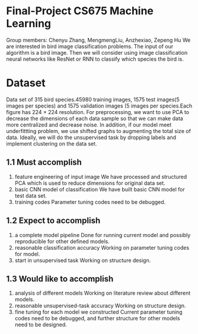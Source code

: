# Final-Project CS675 Machine Learning 
Group members: Chenyu Zhang, MengmengLiu, Anzhexiao, Zepeng Hu
We are interested in bird image classification problems. The input of our algorithm is a bird image. Then we will consider using image classification neural networks like ResNet or RNN to classify which species the bird is.
# Dataset
Data set of 315 bird species.45980 training images, 1575 test images(5 images per species) and 1575 validation images (5 images per species.Each figure has 224 × 224 resolution. For preprocessing, we want to use PCA to decrease the dimensions of each data sample so that we can make data more centralized and decrease noise. In addition, if our model meet underfittting problem, we use shifted graphs to augmenting the total size of data. Ideally, we will do the unsupervised task by dropping labels and implement clustering on the data set.

## 1.1 Must accomplish
1. feature engineering of input image
We have processed and structured PCA which is used to reduce dimensions for original data set.
2. basic CNN model of classification
We have built basic CNN model for test data set.
3. training codes
Parameter tuning codes need to be debugged.
## 1.2 Expect to accomplish
1. a complete model pipeline
Done for running current model and possibly reproducible for other defined models.
2. reasonable classification accuracy
Working on parameter tuning codes for model.
3. start in unsupervised task
Working on structure design.
## 1.3 Would like to accomplish
1. analysis of different models
Working on literature review about different models.
2. reasonable unsupervised-task accuracy
Working on structure design.
3. fine tuning for each model we constructed
Current parameter tuning codes need to be debugged, and further structure for other models need to be designed.
